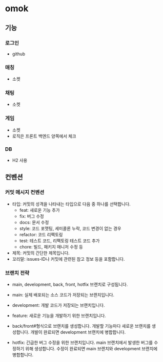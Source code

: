 # omok

## 기능

### 로그인

- github

### 매칭

- 소켓

### 채팅

- 소켓

### 게임

- 소켓
- 로직은 프론트 백엔드 양쪽에서 체크

### DB

- H2 사용

## 컨벤션

### 커밋 메시지 컨벤션

- 타입: 커밋의 성격을 나타내는 타입으로 다음 중 하나를 선택합니다.
  - feat: 새로운 기능 추가
  - fix: 버그 수정
  - docs: 문서 수정
  - style: 코드 포맷팅, 세미콜론 누락, 코드 변경이 없는 경우
  - refactor: 코드 리팩토링
  - test: 테스트 코드, 리팩토링 테스트 코드 추가
  - chore: 빌드, 패키지 매니저 수정 등
- 제목: 커밋의 간단한 제목입니다.
- 꼬리말: issues-ID나 커밋에 관련된 참고 정보 등을 포함합니다.

### 브랜치 전략

- main, development, back, front, hotfix 브랜치로 구성됩니다.

- main: 실제 배포되는 소스 코드가 저장되는 브랜치입니다.
- development: 개발 코드가 저장되는 브랜치입니다.
- feature: 새로운 기능을 개발하기 위한 브랜치입니다.
- back/front#형식으로 브랜치를 생성합니다. 개발할 기능마다 새로운 브랜치를 생성합니다.
  개발이 완료되면 development 브랜치에 병합합니다.
- hotfix: 긴급한 버그 수정을 위한 브랜치입니다.
  main 브랜치에서 발생한 버그를 수정하기 위해 생성합니다.
  수정이 완료되면 main 브랜치와 development 브랜치에 병합합니다.
